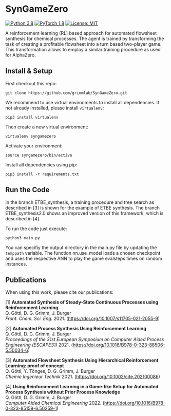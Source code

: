 # SynGameZero
[![Python 3.8](https://img.shields.io/badge/Python-3.8-3776AB)](https://www.python.org/downloads/release/python-388/)
[![PyTorch 1.8](https://img.shields.io/badge/PyTorch-1.8-FF6F00?logo=pytorch)](https://github.com/pytorch/pytorch/releases/tag/v1.7.0)
[![License: MIT](https://img.shields.io/badge/License-MIT-yellow.svg)](https://opensource.org/licenses/MIT)

A reinforcement learning (RL) based approach for automated flowsheet synthesis for chemical processes. The agent is trained by transforming the task of creating a profitable flowsheet into a turn based two-player game. This transformation allows to employ a similar training procedure as used for AlphaZero.  

## Install & Setup 
First checkout this repo:

```git clone https://github.com/grimmlab/SynGameZero.git```  

We recommend to use virtual environments to install all dependencies. If not already installed, please install `virtualenv`:  

```pip3 install virtualenv```  

Then create a new virtual environment:  

```virtualenv syngamezero```  

Activate your environment:

```source syngamezero/bin/active```  

Install all dependencies using pip:  

```pip3 install -r requirements.txt```

## Run the Code
In the branch ETBE_synthesis, a training procedure and tree search as described in [3] is shown for the example of ETBE synthesis. The branch ETBE_synthesis2.0 shows an improved version of this framework, which is described in [4].

To run the code just execute:

```python3 main.py```  

You can specifiy the output directory in the main.py file by updating the `temppath` variable. 
The function nn.use_model loads a chosen checkpoint and uses the respective ANN to play the game evalsteps times on random instances.

## Publications
When using this work, please cite our publications:

[1] **Automated Synthesis of Steady-State Continuous Processes using Reinforcement Learning**  
Q. Göttl, D. G. Grimm, J. Burger  
*Front. Chem. Sci. Eng.* 2021. (https://doi.org/10.1007/s11705-021-2055-9)  

[2] **Automated Process Synthesis Using Reinforcement Learning**  
Q. Göttl, D. G. Grimm, J. Burger  
*Proceedings of the 31st European Symposium on Computer Aided Process Engineering (ESCAPE31)* 2021. (https://doi.org/10.1016/B978-0-323-88506-5.50034-6)

[3] **Automated Flowsheet Synthesis Using Hierarchical Reinforcement Learning: proof of concept**  
Q. Göttl, Y. Tönges, D. G. Grimm, J. Burger  
*Chemie Ingenieur Technik* 2021. (https://doi.org/10.1002/cite.202100086)

[4] **Using Reinforcement Learning in a Game-like Setup for Automated Process Synthesis without Prior Process Knowledge**  
Q. Göttl, D. G. Grimm, J. Burger  
*Computer Aided Chemical Engineering* 2022. (https://doi.org/10.1016/B978-0-323-85159-6.50259-1)
